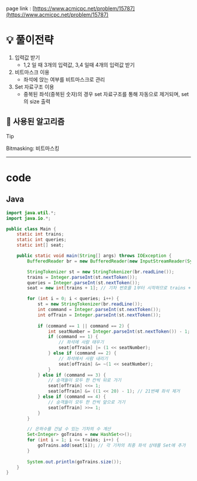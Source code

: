 page link : [https://www.acmicpc.net/problem/15787](https://www.acmicpc.net/problem/15787)

# 💡 풀이전략

1. 입력값 받기
    - 1,2 일 때 3개의 입력값, 3,4 일때 4개의 입력값 받기
2. 비트마스크 이용
    - 좌석에 앉는 여부를 비트마스크로 관리
3. Set 자료구조 이용
    - 중복된 좌석(중복된 숫자)의 경우 set 자료구조를 통해 자동으로 제거되며, set의 size 출력

## 🎨 사용된 알고리즘

> [!tip]
> Bitmasking: 비트마스킹

---

# code

## Java

```java
import java.util.*;
import java.io.*;

public class Main {
    static int trains;
    static int queries;
    static int[] seat;

    public static void main(String[] args) throws IOException {
        BufferedReader br = new BufferedReader(new InputStreamReader(System.in));

        StringTokenizer st = new StringTokenizer(br.readLine());
        trains = Integer.parseInt(st.nextToken());
        queries = Integer.parseInt(st.nextToken());
        seat = new int[trains + 1]; // 기차 번호를 1부터 시작하므로 trains + 1

        for (int i = 0; i < queries; i++) {
            st = new StringTokenizer(br.readLine());
            int command = Integer.parseInt(st.nextToken());
            int ofTrain = Integer.parseInt(st.nextToken());
            
            if (command == 1 || command == 2) {
                int seatNumber = Integer.parseInt(st.nextToken()) - 1;
                if (command == 1) {
                    // 좌석에 사람 태우기
                    seat[ofTrain] |= (1 << seatNumber);
                } else if (command == 2) {
                    // 좌석에서 사람 내리기
                    seat[ofTrain] &= ~(1 << seatNumber);
                }
            } else if (command == 3) {
                // 승객들이 모두 한 칸씩 뒤로 가기
                seat[ofTrain] <<= 1;
                seat[ofTrain] &= ((1 << 20) - 1); // 21번째 좌석 제거
            } else if (command == 4) {
                // 승객들이 모두 한 칸씩 앞으로 가기
                seat[ofTrain] >>= 1;
            }
        }

        // 은하수를 건널 수 있는 기차의 수 계산
        Set<Integer> goTrains = new HashSet<>();
        for (int i = 1; i <= trains; i++) {
            goTrains.add(seat[i]); // 각 기차의 최종 좌석 상태를 Set에 추가
        }
        
        System.out.println(goTrains.size());
    }
}
```
